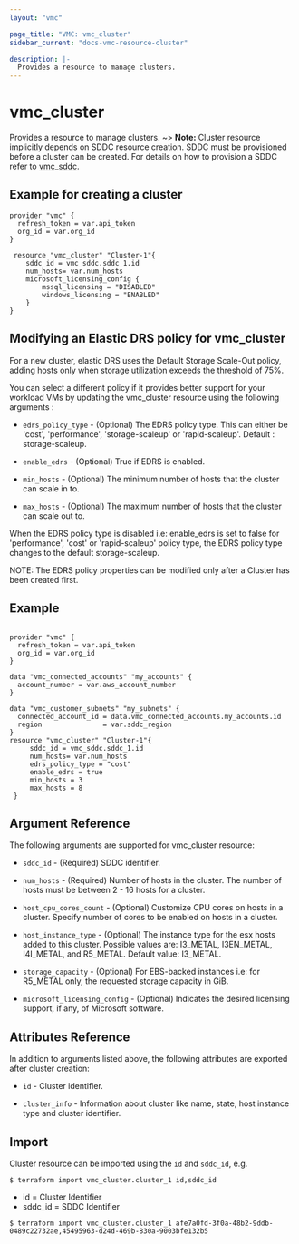 ```yaml
---
layout: "vmc"

page_title: "VMC: vmc_cluster"
sidebar_current: "docs-vmc-resource-cluster"

description: |-
  Provides a resource to manage clusters.
---
```


# vmc_cluster

Provides a resource to manage clusters.
~> **Note:** Cluster resource implicitly depends on SDDC resource creation. SDDC must be provisioned before a cluster can be created. For details on how to provision a SDDC refer to [vmc_sddc](https://www.terraform.io/docs/providers/vmc/r/sddc.html).

## Example for creating a cluster

```hcl
provider "vmc" {
  refresh_token = var.api_token
  org_id = var.org_id
}

 resource "vmc_cluster" "Cluster-1"{
    sddc_id = vmc_sddc.sddc_1.id
    num_hosts= var.num_hosts
    microsoft_licensing_config {
        mssql_licensing = "DISABLED"
        windows_licensing = "ENABLED"
    }
}
```

## Modifying an Elastic DRS policy for vmc_cluster

For a new cluster, elastic DRS uses the Default Storage Scale-Out policy, adding hosts only when storage utilization exceeds the threshold of 75%. 

You can select a different policy if it provides better support for your workload VMs by updating the vmc_cluster resource using the following arguments :

* `edrs_policy_type` - (Optional) The EDRS policy type. This can either be 'cost', 'performance', 'storage-scaleup' or 'rapid-scaleup'. Default : storage-scaleup.

* `enable_edrs` - (Optional) True if EDRS is enabled.

* `min_hosts` - (Optional) The minimum number of hosts that the cluster can scale in to.

* `max_hosts` - (Optional) The maximum number of hosts that the cluster can scale out to.

When the EDRS policy type is disabled i.e: enable_edrs is set to false for 'performance', 'cost' or 'rapid-scaleup' policy type, the EDRS policy type changes to the default storage-scaleup.

NOTE: The EDRS policy properties can be modified only after a Cluster has been created first.

## Example

```hcl

provider "vmc" {
  refresh_token = var.api_token
  org_id = var.org_id
}

data "vmc_connected_accounts" "my_accounts" {
  account_number = var.aws_account_number
}

data "vmc_customer_subnets" "my_subnets" {
  connected_account_id = data.vmc_connected_accounts.my_accounts.id
  region               = var.sddc_region
}
resource "vmc_cluster" "Cluster-1"{
     sddc_id = vmc_sddc.sddc_1.id
     num_hosts= var.num_hosts
     edrs_policy_type = "cost"
     enable_edrs = true
     min_hosts = 3
     max_hosts = 8
 }
```

## Argument Reference

The following arguments are supported for vmc_cluster resource:

* `sddc_id` - (Required) SDDC identifier.

* `num_hosts` - (Required) Number of hosts in the cluster. The number of hosts must be between 2 - 16 hosts for a cluster.

* `host_cpu_cores_count` - (Optional) Customize CPU cores on hosts in a cluster. Specify number of cores to be enabled on hosts in a cluster.

* `host_instance_type` - (Optional) The instance type for the esx hosts added to this cluster. Possible values are: I3_METAL, I3EN_METAL, I4I_METAL, and R5_METAL. Default value: I3_METAL.

* `storage_capacity` - (Optional) For EBS-backed instances i.e: for R5_METAL only, the requested storage capacity in GiB.

* `microsoft_licensing_config` - (Optional) Indicates the desired licensing support, if any, of Microsoft software.

## Attributes Reference

In addition to arguments listed above, the following attributes are exported after cluster creation:

* `id` - Cluster identifier.

* `cluster_info` - Information about cluster like name, state, host instance type and cluster identifier.

## Import

Cluster resource can be imported using the `id` and `sddc_id`, e.g.

`$ terraform import vmc_cluster.cluster_1 id,sddc_id`

- id = Cluster Identifier
- sddc_id = SDDC Identifier

`$ terraform import vmc_cluster.cluster_1 afe7a0fd-3f0a-48b2-9ddb-0489c22732ae,45495963-d24d-469b-830a-9003bfe132b5`
